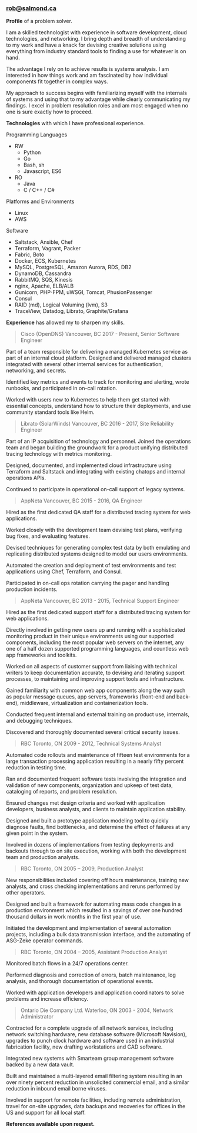 ### rob@salmond.ca

__Profile__ of a problem solver.

I am a skilled technologist with experience in software development, cloud technologies, and networking. I bring depth and breadth of understanding to my work and have a knack for devising creative solutions using everything from industry standard tools to finding a use for whatever is on hand.

The advantage I rely on to achieve results is systems analysis. I am interested in how things work and am fascinated by how individual components fit together in complex ways.

My approach to success begins with familiarizing myself with the internals of systems and using that to my advantage while clearly communicating my findings. I excel in problem resolution roles and am most engaged when no one is sure exactly how to proceed.

__Technologies__ with which I have professional experience.

Programming Languages

* RW
  * Python
  * Go
  * Bash, sh
  * Javascript, ES6
* RO
  * Java
  * C / C++ / C#

Platforms and Environments

 * Linux
 * AWS

Software

 * Saltstack, Ansible, Chef
 * Terraform, Vagrant, Packer
 * Fabric, Boto
 * Docker, ECS, Kubernetes
 * MySQL, PostgreSQL, Amazon Aurora, RDS, DB2
 * DynamoDB, Cassandra
 * RabbitMQ, SQS, Kinesis
 * nginx, Apache, ELB/ALB
 * Gunicorn, PHP-FPM, uWSGI, Tomcat, PhusionPassenger
 * Consul
 * RAID (md), Logical Voluming (lvm), S3
 * TraceView, Datadog, Librato, Graphite/Grafana

__Experience__ has allowed my to sharpen my skills.

> Cisco (OpenDNS) Vancouver, BC 2017 - Present, Senior Software Engineer

Part of a team responsible for delivering a managed Kubernetes service as part of an internal cloud platform. Designed and delivered managed clusters integrated with several other internal services for authentication, networking, and secrets.

Identified key metrics and events to track for monitoring and alerting, wrote runbooks, and participated in on-call rotation.

Worked with users new to Kubernetes to help them get started with essential concepts, understand how to structure their deployments, and use community standard tools like Helm.

> Librato (SolarWinds) Vancouver, BC 2016 - 2017, Site Reliability Engineer

Part of an IP acquisition of technology and personnel. Joined the operations team and began building the groundwork for a product unifying distributed tracing technology with metrics monitoring.

Designed, documented, and implemented cloud infrastructure using Terraform and Saltstack and integrating with existing chatops and internal operations APIs.

Continued to participate in operational on-call support of legacy systems.

> AppNeta Vancouver, BC 2015 - 2016, QA Engineer

Hired as the first dedicated QA staff for a distributed tracing system for web applications.

Worked closely with the development team devising test plans, verifying bug fixes, and evaluating features. 

Devised techniques for generating complex test data by both emulating and replicating distributed systems designed to model our users environments.

Automated the creation and deployment of test environments and test applications using Chef, Terraform, and Consul.

Participated in on-call ops rotation carrying the pager and handling production incidents.

> AppNeta Vancouver, BC 2013 - 2015, Technical Support Engineer

Hired as the first dedicated support staff for a distributed tracing system for web applications.

Directly involved in getting new users up and running with a sophisticated monitoring product in their unique environments using our supported components, including the most popular web servers on the internet, any one of a half dozen supported programming languages, and countless web app frameworks and toolkits.

Worked on all aspects of customer support from liaising with technical writers to keep documentation accurate, to devising and iterating support processes, to maintaining and improving support tools and infrastructure.

Gained familiarity with common web app components along the way such as popular message queues, app servers, frameworks (front-end and back-end), middleware, virtualization and containerization tools.

Conducted frequent internal and external training on product use, internals, and debugging techniques.

Discovered and thoroughly documented several critical security issues.

> RBC Toronto, ON 2009 - 2012, Technical Systems Analyst

Automated code rollouts and maintenance of fifteen test environments for a large transaction processing application resulting in a nearly fifty percent reduction in testing time.

Ran and documented frequent software tests involving the integration and validation of new components, organization and upkeep of test data, cataloging of reports, and problem resolution.

Ensured changes met design criteria and worked with application developers, business analysts, and clients to maintain application stability.

Designed and built a prototype application modeling tool to quickly diagnose faults, find bottlenecks, and determine the effect of failures at any given point in the system.

Involved in dozens of implementations from testing deployments and backouts through to on site execution, working with both the development team and production analysts.

> RBC Toronto, ON 2005 – 2009, Production Analyst

New responsibilities included covering off hours maintenance, training new analysts, and cross checking implementations and reruns performed by other operators.

Designed and built a framework for automating mass code changes in a production environment which resulted in a savings of over one hundred thousand dollars in work months in the first year of use.

Initiated the development and implementation of several automation projects, including a bulk data transmission interface, and the automating of ASG-Zeke operator commands.

> RBC Toronto, ON 2004 – 2005, Assistant Production Analyst

Monitored batch flows in a 24/7 operations center.

Performed diagnosis and correction of errors, batch maintenance, log analysis, and thorough documentation of operational events.

Worked with application developers and application coordinators to solve problems and increase efficiency.

> Ontario Die Company Ltd. Waterloo, ON 2003 - 2004, Network Administrator

Contracted for a complete upgrade of all network services, including network switching hardware, new database software (Microsoft Navision), upgrades to punch clock hardware and software used in an industrial fabrication facility, new drafting workstations and CAD software.

Integrated new systems with Smarteam group management software backed by a new data vault.

Built and maintained a multi-layered email filtering system resulting in an over ninety percent reduction in unsolicited commercial email, and a similar reduction in inbound email borne viruses.

Involved in support for remote facilities, including remote administration, travel for on-site upgrades, data backups and recoveries for offices in the US and support for all local staff.

__References available upon request.__


